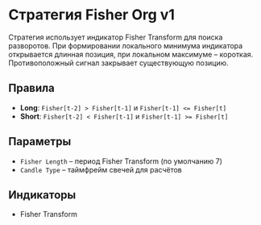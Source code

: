 # Стратегия Fisher Org v1

Стратегия использует индикатор Fisher Transform для поиска разворотов. При формировании локального минимума индикатора открывается длинная позиция, при локальном максимуме – короткая. Противоположный сигнал закрывает существующую позицию.

## Правила
- **Long**: `Fisher[t-2] > Fisher[t-1]` и `Fisher[t-1] <= Fisher[t]`
- **Short**: `Fisher[t-2] < Fisher[t-1]` и `Fisher[t-1] >= Fisher[t]`

## Параметры
- `Fisher Length` – период Fisher Transform (по умолчанию 7)
- `Candle Type` – таймфрейм свечей для расчётов

## Индикаторы
- Fisher Transform
